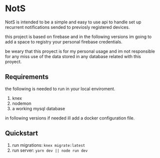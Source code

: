 # NotS

NotS is intended to be a simple and easy to use api to handle set up recurrent notifications sended to previosly registered devices.

this project is based on firebase and in the following versions im going to add a space to registry your personal firebase credentials.

be weary that this proyect is for my personal usage and im not responsible for any miss use of the data stored in any database related with this proyect.

## Requirements

the following is needed to run in your local enviroment.

1. knex
1. nodemon
1. a working mysql database

in following versions if needed ill add a docker configuration file.

## Quickstart

1. run migrations: `knex migrate:latest`
1. run server: `yarn dev || node run dev`

